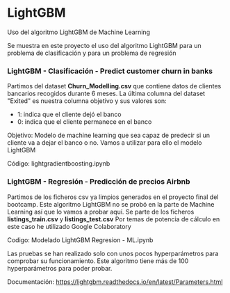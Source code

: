 # LightGBM
Uso del algoritmo LightGBM de Machine Learning

Se muestra en este proyecto el uso del algoritmo LightGBM para un problema de clasificación y para un problema de regresión

### LightGBM - Clasificación - Predict customer churn in banks

Partimos del dataset **Churn_Modelling.csv** que contiene datos de clientes bancarios recogidos durante 6 meses. La última columna del dataset "Exited" es nuestra columna objetivo y sus valores son:
- 1: indica que el cliente dejó el banco
- 0: indica que el cliente permanece en el banco

Objetivo: Modelo de machine learning que sea capaz de predecir si un cliente va a dejar el banco o no. Vamos a utilizar para ello el modelo LightGBM

Código: lightgradientboosting.ipynb

### LightGBM - Regresión - Predicción de precios Airbnb

Partimos de los ficheros csv ya limpios generados en el proyecto final del bootcamp. Este algoritmo LightGBM no se probó en la parte de Machine Learning así que lo vamos a probar aquí. Se parte de los ficheros **listings_train.csv** y **listings_test.csv**
Por temas de potencia de cálculo en este caso he utilizado Google Colaboratory

Codigo: Modelado LightGBM Regresion - ML.ipynb

Las pruebas se han realizado solo con unos pocos hyperparámetros para comprobar su funcionamiento. Este algoritmo tiene más de 100 hyperparámetros para poder probar.

Documentación: https://lightgbm.readthedocs.io/en/latest/Parameters.html

